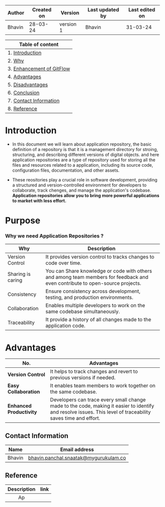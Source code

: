| Author | Created on | Version | Last updated by | Last edited on |
| ------ | ---------- | ------- | --------------- | -------------- |
| Bhavin    | 28-03-24   | version 1 | Bhavin         | 31-03-24       |

| Table of content|
| --------------- |
| 1. [Introduction](#intoduction)
| 2. [Why](#why-we-use-gitflow)
| 3. [Enhancement of GitFlow](#enhancement-of-gitflow-branches)
| 4. [Advantages](#advantages)
| 5. [Disadvantages](#disadvantages)
| 6. [Conclusion](#conclusion)
| 7. [Contact Information](#contact-information)
| 8. [Reference](#reference)


# Introduction

- In this document we will learn about application repository, the basic definition of a repository is that it is a management directory for stroing, structuring, and describing different versions of digital objects. and here application repositories are a type of repository used for storing all the files and resources related to a application, including its source code, configuration files, documentation, and other assets.

- These reositories play a crucial role in software development, providing a structured and version-controlled environment for developers to collaborate, track chenges, and manage the application's codebase. **Application repositories allow you to bring more powerful applications to market with less effort.**

# Purpose
### Why we need Application Repositories ?
| Why	| Description |
| --------------- | -------------- |
| Version Control |	It provides version control to tracks changes to code over time. |
| Sharing is caring | You can Share knowledge or code with others and among team members for feedback and even contribute to open-source projects. |
| Consistency | Ensure consistency across development, testing, and production environments. | 
| Collaboration | Enables multiple developers to work on the same codebase simultaneously. |
| Traceability | It provide a history of all changes made to the application code. |



# Advantages
| No.                   | Advantages                                                                                                     |
|---------------------------|-----------------------------------------------------------------------------------------------------------------|
| **Version Control** | It helps to track changes and revert to previous versions if needed. |
| **Easy Collaboration** | It enables team members to work together on the same codebase. |
| **Enhanced Productivity** | Developers can trace every small change made to the code, making it easier to identify and resolve issues. This level of traceability saves time and effort. |

## Contact Information
|Name	|Email address |
| --------------- | -------------- |
|Bhavin|	[bhavin.panchal.snaatak@mygurukulam.co](https://www.gmail.com/)|

## Reference
|Description	|link|
| :---------------: | :--------------: |
| Ap | |
